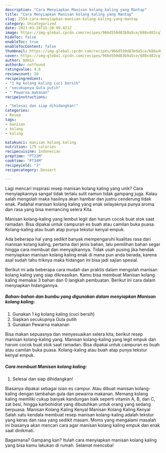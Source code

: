 ```yaml
---
description: "Cara Menyiapkan Manisan kolang kaling yang Mantap"
title: "Cara Menyiapkan Manisan kolang kaling yang Mantap"
slug: 2554-cara-menyiapkan-manisan-kolang-kaling-yang-mantap
category: Uncategorized
date: 2023-03-16T15:20:09.821Z
image: https://img-global.cpcdn.com/recipes/966d550d83b9a5ce/680x482cq70/manisan-kolang-kaling-foto-resep-utama.jpg
hideToc: false
enableToc: true
enableTocContent: false
thumbnail: https://img-global.cpcdn.com/recipes/966d550d83b9a5ce/680x482cq70/manisan-kolang-kaling-foto-resep-utama.jpg
cover: https://img-global.cpcdn.com/recipes/966d550d83b9a5ce/680x482cq70/manisan-kolang-kaling-foto-resep-utama.jpg
author: Admin
authorAv: notfound
ratingvalue: 4.6
reviewcount: 10
recipeingredient:
- "1 kg kolang kaling cuci bersih"
- "secukupnya Gula putih"
- " Pewarna makanan"
recipeinstructions:

- "Selesai dan siap dihidangkan!"
categories:
- Resep
tags:
- manisan
- kolang
- kaling

katakunci: manisan kolang kaling 
nutrition: 175 calories
recipecuisine: Indonesian
preptime: "PT22M"
cooktime: "PT34M"
recipeyield: "3"
recipecategory: Dessert

---
```





Lagi mencari inspirasi resep manisan kolang kaling yang unik? Cara menyiapkannya sangat tidak terlalu sulit namun tidak gampang juga. Kalau salah mengolah maka hasilnya akan hambar dan justru cenderung tidak enak. Padahal manisan kolang kaling yang enak selayaknya punya aroma dan rasa yang bisa memancing selera Kita.





Manisan kolang-kaling yang lembut legit dan harum cocok buat stok saat ramadan. Bisa dipakai untuk campuran es buah atau camilan buka puasa. Kolang-kaling atau buah atap punya tekstur kenyal empuk.

Ada beberapa hal yang sedikit banyak mempengaruhi kualitas rasa dari manisan kolang kaling, pertama dari jenis bahan, lalu pemilihan bahan segar hingga cara membuat dan menyajikannya. Tidak usah pusing jika hendak menyiapkan manisan kolang kaling enak di mana pun anda berada, karena asal sudah tahu triknya maka hidangan ini bisa jadi sajian spesial.






Berikut ini ada beberapa cara mudah dan praktis dalam mengolah manisan kolang kaling yang siap dikreasikan. Kamu bisa membuat Manisan kolang kaling memakai 3 bahan dan 0 langkah pembuatan. Berikut ini cara dalam menyiapkan hidangannya.

<!--inarticleads1-->

##### Bahan-bahan dan bumbu yang digunakan dalam menyiapkan Manisan kolang kaling:

1. Gunakan 1 kg kolang kaling (cuci bersih)
1. Siapkan secukupnya Gula putih
1. Gunakan  Pewarna makanan


Bisa makan sepuasnya dan menyesuaikan selera kita, berikut resep manisan kolang-kaling yang. Manisan kolang-kaling yang legit empuk dan harum cocok buat stok saat ramadan. Bisa dipakai untuk campuran es buah atau camilan buka puasa. Kolang-kaling atau buah atap punya tekstur kenyal empuk. 

<!--inarticleads2-->

##### Cara membuat Manisan kolang kaling:


1. Selesai dan siap dihidangkan!

Biasanya dipakai sebagai isian es campur. Atau dibuat manisan kolang-kaling dengan tambahan gula dan pewarna makanan. Memang kolang kaling memiliki cukup banyak kandungan baik seperti vitamin A, B, dan C, zat besi, hingga karbohidrat yang dibutuhkan untuk orang yang sedang berpuasa. Manisan Kolang Kaling Kenyal Manisan Kolang Kaling Kenyal Salah satu kendala membuat resep manisan kolang-kaling adalah tekstur yang keras dan rasa yang sedikit masam. Moms yang mengalami masalah ini biasanya akan mencari cara agar manisan kolang kaling empuk dan enak saat dinikmati. 

Bagaimana? Gampang kan? Itulah cara menyiapkan manisan kolang kaling yang bisa kamu lakukan di rumah. Selamat mencoba!
